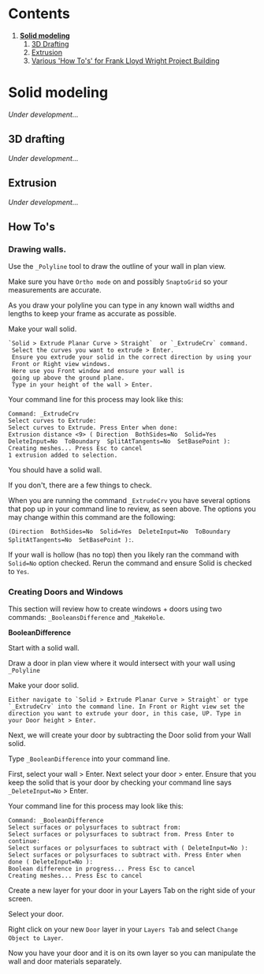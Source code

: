 # Contents
1. [**Solid modeling**](#solid-modeling)
    1. [3D Drafting](#3d-drafting)
    2. [Extrusion](#extrusion)
    3. [Various 'How To's' for Frank Lloyd Wright Project Building](#how-tos)

# Solid modeling
*Under development...*

## 3D drafting
*Under development...*

## Extrusion
*Under development...*

## How To's

### Drawing walls.

Use the `_Polyline` tool to draw the outline of your wall in plan view.

Make sure you have `Ortho mode` on and possibly `SnaptoGrid` so your measurements are accurate.

As you draw your polyline you can type in any known wall widths and lengths to keep your frame as accurate as possible.

Make your wall solid.
```
`Solid > Extrude Planar Curve > Straight`  or `_ExtrudeCrv` command.
 Select the curves you want to extrude > Enter.
 Ensure you extrude your solid in the correct direction by using your
 Front or Right view windows.
 Here use you Front window and ensure your wall is
 going up above the ground plane.
 Type in your height of the wall > Enter.
```

Your command line for this process may look like this:
```
Command: _ExtrudeCrv
Select curves to Extrude:
Select curves to Extrude. Press Enter when done:
Extrusion distance <9> ( Direction  BothSides=No  Solid=Yes  DeleteInput=No  ToBoundary  SplitAtTangents=No  SetBasePoint ):
Creating meshes... Press Esc to cancel
1 extrusion added to selection.
```

You should have a solid wall.

If you don't, there are a few things to check.

When you are running the command `_ExtrudeCrv` you have several options that pop up in your command line to review, as seen above. The options you may change within this command are the following:  

`(Direction  BothSides=No  Solid=Yes  DeleteInput=No  ToBoundary  SplitAtTangents=No  SetBasePoint ):`.

If your wall is hollow (has no top) then you likely ran the command with `Solid=No` option checked. Rerun the command and ensure Solid is checked to `Yes`.


### Creating Doors and Windows

This section will review how to create windows + doors using two commands:
 `_BooleansDifference` and `_MakeHole`.

__BooleanDifference__

Start with a solid wall.

Draw a door in plan view where it would intersect with your wall using `_Polyline`

Make your door solid.

```
Either navigate to `Solid > Extrude Planar Curve > Straight` or type `_ExtrudeCrv` into the command line. In Front or Right view set the direction you want to extrude your door, in this case, UP. Type in your Door height > Enter.
```

Next, we will create your door by subtracting the Door solid from your Wall solid.

Type `_BooleanDifference` into your command line.

First, select your wall > Enter. Next select your door > enter. Ensure that you keep the solid that is your door by checking your command line says `_DeleteInput=No` > Enter.

Your command line for this process may look like this:
```
Command: _BooleanDifference
Select surfaces or polysurfaces to subtract from:
Select surfaces or polysurfaces to subtract from. Press Enter to continue:
Select surfaces or polysurfaces to subtract with ( DeleteInput=No ):
Select surfaces or polysurfaces to subtract with. Press Enter when done ( DeleteInput=No ):
Boolean difference in progress... Press Esc to cancel
Creating meshes... Press Esc to cancel
```
Create a new layer for your door in your Layers Tab on the right side of your screen.

Select your door.

Right click on your new `Door` layer in your `Layers Tab` and select `Change Object to Layer`.

Now you have your door and it is on its own layer so you can manipulate the wall and door materials separately.
